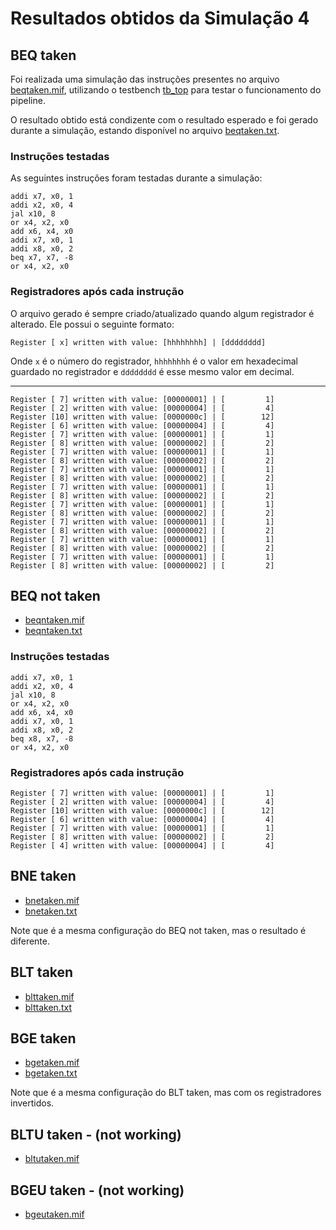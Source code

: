 # Resultados obtidos da Simulação 4

## BEQ taken

Foi realizada uma simulação das instruções presentes no arquivo [beqtaken.mif](beqtaken.mif), utilizando o testbench [tb_top](/verif/tb_top.sv) para testar o funcionamento do pipeline. 

O resultado obtido está condizente com o resultado esperado e foi gerado durante a simulação, estando disponível no arquivo [beqtaken.txt](beqtaken.txt).

### Instruções testadas

As seguintes instruções foram testadas durante a simulação:

```assembly
addi x7, x0, 1
addi x2, x0, 4
jal x10, 8
or x4, x2, x0
add x6, x4, x0
addi x7, x0, 1
addi x8, x0, 2
beq x7, x7, -8
or x4, x2, x0
```

### Registradores após cada instrução

O arquivo gerado é sempre criado/atualizado quando algum registrador é alterado. Ele possui o seguinte formato:

```shell
Register [ x] written with value: [hhhhhhhh] | [dddddddd]
```
Onde `x` é o número do registrador, `hhhhhhhh` é o valor em hexadecimal guardado no registrador e `dddddddd` é esse mesmo valor em decimal.

---


```shell
Register [ 7] written with value: [00000001] | [         1]
Register [ 2] written with value: [00000004] | [         4]
Register [10] written with value: [0000000c] | [        12]
Register [ 6] written with value: [00000004] | [         4]
Register [ 7] written with value: [00000001] | [         1]
Register [ 8] written with value: [00000002] | [         2]
Register [ 7] written with value: [00000001] | [         1]
Register [ 8] written with value: [00000002] | [         2]
Register [ 7] written with value: [00000001] | [         1]
Register [ 8] written with value: [00000002] | [         2]
Register [ 7] written with value: [00000001] | [         1]
Register [ 8] written with value: [00000002] | [         2]
Register [ 7] written with value: [00000001] | [         1]
Register [ 8] written with value: [00000002] | [         2]
Register [ 7] written with value: [00000001] | [         1]
Register [ 8] written with value: [00000002] | [         2]
Register [ 7] written with value: [00000001] | [         1]
Register [ 8] written with value: [00000002] | [         2]
Register [ 7] written with value: [00000001] | [         1]
Register [ 8] written with value: [00000002] | [         2]

```

## BEQ not taken

- [beqntaken.mif](beqntaken.mif)
- [beqntaken.txt](beqntaken.txt)

### Instruções testadas

```assembly
addi x7, x0, 1
addi x2, x0, 4
jal x10, 8
or x4, x2, x0
add x6, x4, x0
addi x7, x0, 1
addi x8, x0, 2
beq x8, x7, -8
or x4, x2, x0
```

### Registradores após cada instrução

```shell
Register [ 7] written with value: [00000001] | [         1]
Register [ 2] written with value: [00000004] | [         4]
Register [10] written with value: [0000000c] | [        12]
Register [ 6] written with value: [00000004] | [         4]
Register [ 7] written with value: [00000001] | [         1]
Register [ 8] written with value: [00000002] | [         2]
Register [ 4] written with value: [00000004] | [         4]
```

## BNE taken
- [bnetaken.mif](bnetaken.mif)
- [bnetaken.txt](bnetaken.txt)

Note que é a mesma configuração do BEQ not taken, mas o resultado é diferente.

## BLT taken
- [blttaken.mif](blttaken.mif)
- [blttaken.txt](blttaken.txt)

## BGE taken
- [bgetaken.mif](bgetaken.mif)
- [bgetaken.txt](bgetaken.txt)

Note que é a mesma configuração do BLT taken, mas com os registradores invertidos.

## BLTU taken - (not working)
- [bltutaken.mif](bltutaken.mif)

## BGEU taken - (not working)
- [bgeutaken.mif](bgeutaken.mif)
